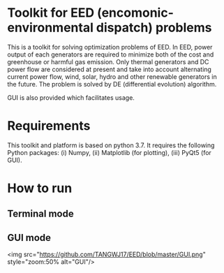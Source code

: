 # Toolkit for EED (encomonic-environmental dispatch) problems

This is a toolkit for solving optimization problems of EED. In EED, power output of each generators are required to minimize both of the cost and greenhouse or harmful gas emission. Only thermal generators and DC power flow are considered at present and take into account alternating current power flow, wind, solar, hydro and other renewable generators in the future. The problem is solved by DE (differential evolution) algorithm.

GUI is also provided which facilitates usage. 



# Requirements

This toolkit and platform is based on python 3.7. It requires the following Python packages: (i) Numpy, (ii) Matplotlib (for plotting), (iii) PyQt5 (for GUI).





# How to run

## Terminal mode

## GUI mode

<img src="https://github.com/TANGWJ17/EED/blob/master/GUI.png" style="zoom:50% alt="GUI"/>
